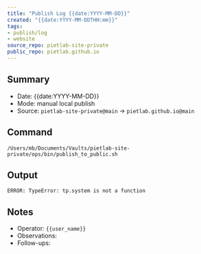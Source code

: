 ```yaml
---
title: "Publish Log {{date:YYYY-MM-DD}}"
created: "{{date:YYYY-MM-DDTHH:mm}}"
tags:
- publish/log
- website
source_repo: pietlab-site-private
public_repo: pietlab.github.io
---
```




## Summary
- Date: {{date:YYYY-MM-DD}}
- Mode: manual local publish
- Source: `pietlab-site-private@main` → `pietlab.github.io@main`

## Command
`/Users/mb/Documents/Vaults/pietlab-site-private/ops/bin/publish_to_public.sh`

## Output

```console
ERROR: TypeError: tp.system is not a function
```


## Notes
- Operator: `{{user_name}}`
- Observations: 
- Follow-ups: